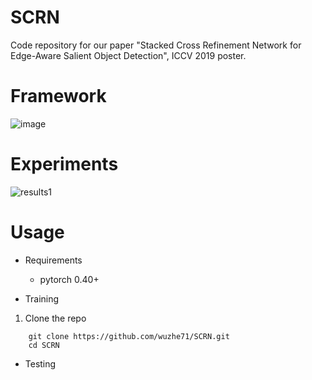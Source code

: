 # SCRN
Code repository for our paper "Stacked Cross Refinement Network for Edge-Aware Salient Object Detection", ICCV 2019 poster.

# Framework
![image](https://github.com/wuzhe71/SCAN/blob/master/figure/framework.png)

# Experiments
![results1](https://github.com/wuzhe71/SCAN/blob/master/figure/results1.png)

# Usage
* Requirements
    * pytorch 0.40+

* Training
1. Clone the repo
```
    git clone https://github.com/wuzhe71/SCRN.git 
    cd SCRN
```

* Testing
